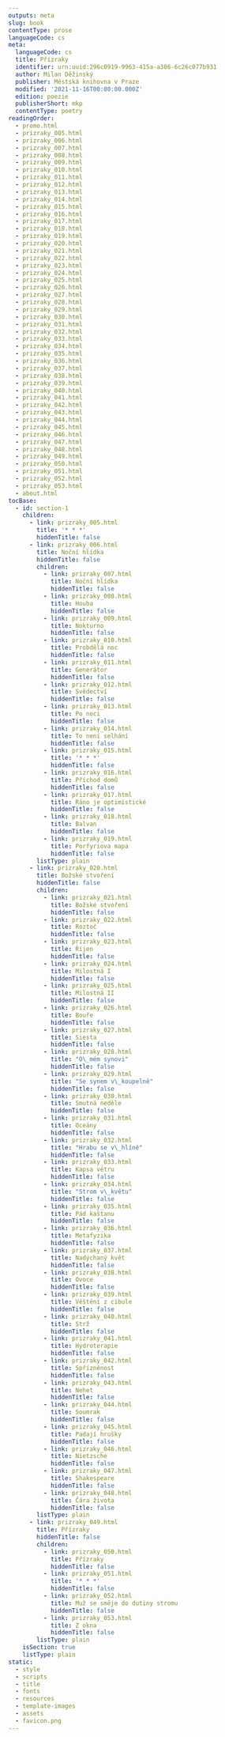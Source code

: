 ```yaml
---
outputs: meta
slug: book
contentType: prose
languageCode: cs
meta:
  languageCode: cs
  title: Přízraky
  identifier: urn:uuid:296c0919-9963-415a-a386-6c26c077b931
  author: Milan Děžinský
  publisher: Městská knihovna v Praze
  modified: '2021-11-16T00:00:00.000Z'
  edition: poezie
  publisherShort: mkp
  contentType: poetry
readingOrder:
  - promo.html
  - prizraky_005.html
  - prizraky_006.html
  - prizraky_007.html
  - prizraky_008.html
  - prizraky_009.html
  - prizraky_010.html
  - prizraky_011.html
  - prizraky_012.html
  - prizraky_013.html
  - prizraky_014.html
  - prizraky_015.html
  - prizraky_016.html
  - prizraky_017.html
  - prizraky_018.html
  - prizraky_019.html
  - prizraky_020.html
  - prizraky_021.html
  - prizraky_022.html
  - prizraky_023.html
  - prizraky_024.html
  - prizraky_025.html
  - prizraky_026.html
  - prizraky_027.html
  - prizraky_028.html
  - prizraky_029.html
  - prizraky_030.html
  - prizraky_031.html
  - prizraky_032.html
  - prizraky_033.html
  - prizraky_034.html
  - prizraky_035.html
  - prizraky_036.html
  - prizraky_037.html
  - prizraky_038.html
  - prizraky_039.html
  - prizraky_040.html
  - prizraky_041.html
  - prizraky_042.html
  - prizraky_043.html
  - prizraky_044.html
  - prizraky_045.html
  - prizraky_046.html
  - prizraky_047.html
  - prizraky_048.html
  - prizraky_049.html
  - prizraky_050.html
  - prizraky_051.html
  - prizraky_052.html
  - prizraky_053.html
  - about.html
tocBase:
  - id: section-1
    children:
      - link: prizraky_005.html
        title: '* * *'
        hiddenTitle: false
      - link: prizraky_006.html
        title: Noční hlídka
        hiddenTitle: false
        children:
          - link: prizraky_007.html
            title: Noční hlídka
            hiddenTitle: false
          - link: prizraky_008.html
            title: Houba
            hiddenTitle: false
          - link: prizraky_009.html
            title: Nokturno
            hiddenTitle: false
          - link: prizraky_010.html
            title: Probdělá noc
            hiddenTitle: false
          - link: prizraky_011.html
            title: Generátor
            hiddenTitle: false
          - link: prizraky_012.html
            title: Svědectví
            hiddenTitle: false
          - link: prizraky_013.html
            title: Po noci
            hiddenTitle: false
          - link: prizraky_014.html
            title: To není selhání
            hiddenTitle: false
          - link: prizraky_015.html
            title: '* * *'
            hiddenTitle: false
          - link: prizraky_016.html
            title: Příchod domů
            hiddenTitle: false
          - link: prizraky_017.html
            title: Ráno je optimistické
            hiddenTitle: false
          - link: prizraky_018.html
            title: Balvan
            hiddenTitle: false
          - link: prizraky_019.html
            title: Porfyriova mapa
            hiddenTitle: false
        listType: plain
      - link: prizraky_020.html
        title: Božské stvoření
        hiddenTitle: false
        children:
          - link: prizraky_021.html
            title: Božské stvoření
            hiddenTitle: false
          - link: prizraky_022.html
            title: Roztoč
            hiddenTitle: false
          - link: prizraky_023.html
            title: Říjen
            hiddenTitle: false
          - link: prizraky_024.html
            title: Milostná I
            hiddenTitle: false
          - link: prizraky_025.html
            title: Milostná II
            hiddenTitle: false
          - link: prizraky_026.html
            title: Bouře
            hiddenTitle: false
          - link: prizraky_027.html
            title: Siesta
            hiddenTitle: false
          - link: prizraky_028.html
            title: "O\_mém synovi"
            hiddenTitle: false
          - link: prizraky_029.html
            title: "Se synem v\_koupelně"
            hiddenTitle: false
          - link: prizraky_030.html
            title: Smutná neděle
            hiddenTitle: false
          - link: prizraky_031.html
            title: Oceány
            hiddenTitle: false
          - link: prizraky_032.html
            title: "Hrabu se v\_hlíně"
            hiddenTitle: false
          - link: prizraky_033.html
            title: Kapsa větru
            hiddenTitle: false
          - link: prizraky_034.html
            title: "Strom v\_květu"
            hiddenTitle: false
          - link: prizraky_035.html
            title: Pád kaštanu
            hiddenTitle: false
          - link: prizraky_036.html
            title: Metafyzika
            hiddenTitle: false
          - link: prizraky_037.html
            title: Nadýchaný květ
            hiddenTitle: false
          - link: prizraky_038.html
            title: Ovoce
            hiddenTitle: false
          - link: prizraky_039.html
            title: Věštění z cibule
            hiddenTitle: false
          - link: prizraky_040.html
            title: Strž
            hiddenTitle: false
          - link: prizraky_041.html
            title: Hydroterapie
            hiddenTitle: false
          - link: prizraky_042.html
            title: Spřízněnost
            hiddenTitle: false
          - link: prizraky_043.html
            title: Nehet
            hiddenTitle: false
          - link: prizraky_044.html
            title: Soumrak
            hiddenTitle: false
          - link: prizraky_045.html
            title: Padají hrušky
            hiddenTitle: false
          - link: prizraky_046.html
            title: Nietzsche
            hiddenTitle: false
          - link: prizraky_047.html
            title: Shakespeare
            hiddenTitle: false
          - link: prizraky_048.html
            title: Čára života
            hiddenTitle: false
        listType: plain
      - link: prizraky_049.html
        title: Přízraky
        hiddenTitle: false
        children:
          - link: prizraky_050.html
            title: Přízraky
            hiddenTitle: false
          - link: prizraky_051.html
            title: '* * *'
            hiddenTitle: false
          - link: prizraky_052.html
            title: Muž se směje do dutiny stromu
            hiddenTitle: false
          - link: prizraky_053.html
            title: Z okna
            hiddenTitle: false
        listType: plain
    isSection: true
    listType: plain
static:
  - style
  - scripts
  - title
  - fonts
  - resources
  - template-images
  - assets
  - favicon.png
---
```


